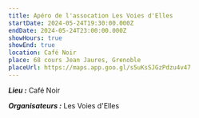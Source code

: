 ```yaml
---
title: Apéro de l'assocation Les Voies d'Elles
startDate: 2024-05-24T19:30:00.000Z
endDate: 2024-05-24T23:00:00.000Z
showHours: true
showEnd: true
location: Café Noir
place: 68 cours Jean Jaures, Grenoble
placeUrl: https://maps.app.goo.gl/s5uKsSJGzPdzu4v47
---
```






***Lieu :*** Café Noir



***Organisateurs :*** Les Voies d'Elles



